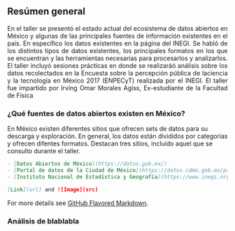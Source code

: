 ## Resúmen general

<div style="text-align: justify">
En el taller se presentó el estado actual del ecosistema de datos abiertos en México y algunas de las principales fuentes de información existentes en el país. En específico los datos existentes en la página del INEGI. Se habló de los distintos tipos de datos existentes, los principales formatos en los que se encuentran y las herramientas necesarias para procesarlos y analizarlos. El taller incluyó sesiones prácticas en donde se realizaráó análisis sobre los datos recolectados en la Encuesta sobre la percepción pública de laciencia y la tecnología en México 2017 (ENPECyT) realizada   por   el   INEGI. 
El taller fue impartido por Irving Omar Morales Agíss, Ex-estudiante de la Facultad de Física
</div>

### ¿Qué fuentes de datos abiertos existen en México?

En México existen diferentes sitios que ofrecen sets de datos para su descarga y exploración. En general, los datos están divididos por categorias y ofrecen difentes formatos.
Destacan tres sitios, incluido aquel que se consulto durante el taller.

```markdown
- [Datos Abiertos de México](https://datos.gob.mx/)
- [Portal de datos de la Ciudad de México](https://datos.cdmx.gob.mx/pages/home/)
- [Instituto Nacional de Estadística y Geografía](https://www.inegi.org.mx/)

[Link](url) and ![Image](src)
```

For more details see [GitHub Flavored Markdown](https://guides.github.com/features/mastering-markdown/).

### Análisis de blablabla
